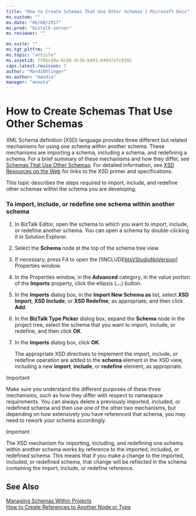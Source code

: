 ```yaml
---
title: "How to Create Schemas That Use Other Schemas | Microsoft Docs"
ms.custom: ""
ms.date: "06/08/2017"
ms.prod: "biztalk-server"
ms.reviewer: ""

ms.suite: ""
ms.tgt_pltfrm: ""
ms.topic: "article"
ms.assetid: ff0bcd9a-6c66-4c3b-bd41-64047a7c8392
caps.latest.revision: 7
author: "MandiOhlinger"
ms.author: "mandia"
manager: "anneta"
---
```

# How to Create Schemas That Use Other Schemas
XML Schema definition (XSD) language provides three different but related mechanisms for using one schema within another schema. These mechanisms are importing a schema, including a schema, and redefining a schema. For a brief summary of these mechanisms and how they differ, see [Schemas That Use Other Schemas](../core/schemas-that-use-other-schemas.md). For detailed information, see [XSD Resources on the Web](../core/xsd-resources-on-the-web.md) for links to the XSD primer and specifications.  
  
 This topic describes the steps required to import, include, and redefine other schemas within the schema you are developing.  
  
### To import, include, or redefine one schema within another schema  
  
1. In BizTalk Editor, open the schema to which you want to import, include, or redefine another schema. You can open a schema by double-clicking it in Solution Explorer.  
  
2. Select the **Schema** node at the top of the schema tree view.  
  
3. If necessary, press F4 to open the [!INCLUDE[btsVStudioNoVersion](../includes/btsvstudionoversion-md.md)] Properties window.  
  
4. In the Properties window, in the **Advanced** category, in the value portion of the **Imports** property, click the ellipsis (**...**) button.  
  
5. In the **Imports** dialog box, in the **Import New Schema as** list, select **XSD Import**, **XSD Include**, or **XSD Redefine**, as appropriate, and then click **Add**.  
  
6. In the **BizTalk Type Picker** dialog box, expand the **Schema** node in the project tree, select the schema that you want to import, include, or redefine, and then click **OK**.  
  
7. In the **Imports** dialog box, click **OK**.  
  
    The appropriate XSD directives to implement the import, include, or redefine operation are added to the **schema** element in the XSD view, including a new **import**, **include**, or **redefine** element, as appropriate.  
  
> [!IMPORTANT]
>  Make sure you understand the different purposes of these three mechanisms, such as how they differ with respect to namespace requirements. You can always delete a previously imported, included, or redefined schema and then use one of the other two mechanisms, but depending on how extensively you have referenced that schema, you may need to rework your schema accordingly.  
  
> [!IMPORTANT]
>  The XSD mechanism for importing, including, and redefining one schema within another schema works by reference to the imported, included, or redefined schema. This means that if you make a change to the imported, included, or redefined schema, that change will be reflected in the schema containing the import, include, or redefine reference.  
  
## See Also  
 [Managing Schemas Within Projects](../core/managing-schemas-within-projects.md)   
 [How to Create References to Another Node or Type](../core/how-to-create-references-to-another-node-or-type.md)